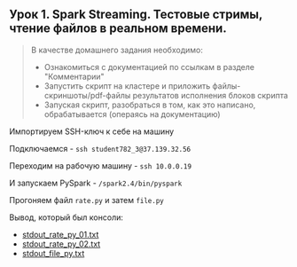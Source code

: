 ## Урок 1. Spark Streaming. Тестовые стримы, чтение файлов в реальном времени.
> В качестве домашнего задания необходимо:
> - Ознакомиться с документацией по ссылкам в разделе "Комментарии"
> - Запустить скрипт на кластере и приложить файлы-скриншоты/pdf-файлы результатов исполнения блоков скрипта
> - Запуская скрипт, разобраться в том, как это написано, обрабатывается (операясь на документацию)

Импортируем SSH-ключ к себе на машину

Подключаемся - `ssh student782_3@37.139.32.56`

Переходим на рабочую машину - `ssh 10.0.0.19`

И запускаем PySpark - `/spark2.4/bin/pyspark`

Прогоняем файл `rate.py` и затем `file.py`

Вывод, который был консоли: 
- [stdout_rate_py_01.txt](https://github.com/bostspb/streaming/blob/master/lesson01/stdout_rate_py_01.txt)
- [stdout_rate_py_02.txt](https://github.com/bostspb/streaming/blob/master/lesson01/stdout_rate_py_02.txt)
- [stdout_file_py.txt](https://github.com/bostspb/streaming/blob/master/lesson01/stdout_file_py.txt)



